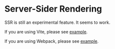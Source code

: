 # Server-Sider Rendering

SSR is still an experimental feature. It seems to work.

If you are using Vite, please see [example](https://github.com/07akioni/naive-ui-vite-ssr).

If you are using Webpack, please see [example](https://github.com/TuSimple/naive-ui/tree/main/playground/ssr).

